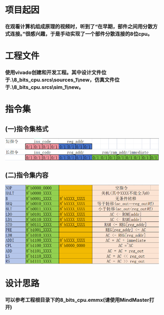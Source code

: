 # 项目起因
### 在观看计算机组成原理的视频时，听到了“在早期，部件之间用分散方式连接。”很感兴趣，于是手动实现了一个部件分散连接的8位cpu。

# 工程文件
### 使用vivado创建和开发工程。其中设计文件位于.\8_bits_cpu.srcs\sources_1\new，仿真文件位于.\8_bits_cpu.srcs\sim_1\new。

# 指令集
## (一)指令集格式
![image](image/pic1.png)
## (二)指令集内容
![image](image/pic2.png)


# 设计思路
### 可以参考工程根目录下的8_bits_cpu.emmx(请使用MindMaster打开)